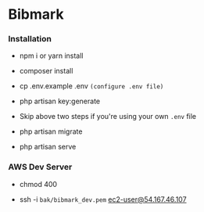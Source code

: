 # Bibmark


### Installation

+ npm i or yarn install

+ composer install

+ cp .env.example .env `(configure .env file)`
+ php artisan key:generate

+ Skip above two steps if you're using your own `.env` file

+ php artisan migrate
+ php artisan serve


### AWS Dev Server

+ chmod 400

+ ssh -i `bak/bibmark_dev.pem` ec2-user@54.167.46.107
